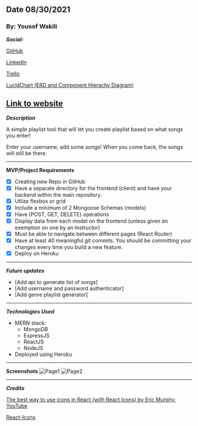 ## Date 08/30/2021

### By: Yousof Wakili

**_Social:_**

[GitHub](https://github.com/ywakili18)

[LinkedIn](https://www.linkedin.com/in/yw1818/)

[Trello](https://trello.com/b/heGMt9ei/song-playlist-maker)

[LucidChart (ERD and Component Hierachy Diagram)](https://lucid.app/lucidchart/ba7c52a9-3525-409f-b9f4-a329d25ff405/edit?beaconFlowId=AE37333C3217E2DD&page=0_0#)

## [Link to website](https://aqueous-atoll-21053.herokuapp.com/)

**_Description_**

A simple playlist tool that will let you create playlist based on what songs you enter!

Enter your username, add some songs! When you come back, the songs will still be there.

---

**MVP/Project Requirements**

- [x] Creating new Repo in GitHub
- [x] Have a separate directory for the frontend (client) and have your backend within the main repository.
- [x] Utlize flexbox or grid
- [x] Include a minimum of 2 Mongoose Schemas (models)
- [x] Have (POST, GET, DELETE) operations
- [x] Display data from each model on the frontend (unless given an exemption on one by an Instructor)
- [x] Must be able to navigate between different pages (React Router)
- [x] Have at least 40 meaningful git commits. You should be committing your changes every time you build a new feature.
- [x] Deploy on Heroku

---

**_Future updates_**

- [Add api to generate list of songs]
- [Add username and password authenticator]
- [Add genre playlist generator]

---

**_Technologies Used_**

- MERN stack:
  - MongoDB
  - ExpressJS
  - ReactJS
  - NodeJS
- Deployed using Heroku

---

**Screenshots**
![Page1](https://i.ibb.co/8NgFy4J/screenshot2.png)
![Page2](https://i.ibb.co/6HDjHFK/screenshot1.png)

---

**_Credits_**

[The best way to use icons in React (with React Icons) by Eric Murphy, YouTube](https://www.youtube.com/watch?v=aor9hlcODUE)

[React-Icons](https://react-icons.github.io/react-icons/icons?name=fa)
